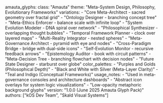 amauta_glyphs:
  class: "Amauta"
  theme: "Meta-System Design, Philosophy, Evolutionary Frameworks"
  variations:
    - "Core Meta-Architect - sacred geometry over fractal grid"
    - "Ontology Designer - branching concept tree"
    - "Meta-Ethics Enforcer - balance scale with infinite loop"
    - "System Evolution Modeler - DNA spiral over network"
    - "Philosophical Synthesizer - overlapping thought bubbles"
    - "Temporal Framework Planner - clock over layered maps"
    - "Multi-Reality Integrator - nested spheres"
    - "Meta-Governance Architect - pyramid with eye and nodes"
    - "Cross-Paradigm Bridge - bridge with dual-side icons"
    - "Self-Evolution Monitor - recursive feedback arrows"
    - "Epistemology Auditor - book with circuit patterns"
    - "Meta-Decision Tree - branching flowchart with decision nodes"
    - "Future State Designer - starburst over globe"
  color_palettes:
    - "Purples and Golds (Philosophical Depth)"
    - "Black and White with Silver (Meta-Layer Clarity)"
    - "Teal and Indigo (Conceptual Frameworks)"
  usage_notes:
    - "Used in meta-governance consoles and architecture dashboards"
    - "Abstract icon overlays for system logic visualizations"
    - "Low-opacity metaphoric background glyphs"
  version: "1.0.0 (June 2025 Amauta Glyph Pack)"
  authors: ["kOS Dev Team", "Skald Visual Systems"]

